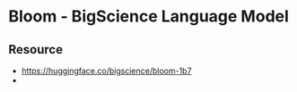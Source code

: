 # Bloom - BigScience  Language Model #


## Resource ## 
- https://huggingface.co/bigscience/bloom-1b7
- 

